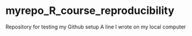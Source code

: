 # myrepo_R_course_reproducibility
Repository for testing my Github setup
A line I wrote on my local computer
